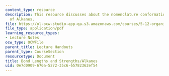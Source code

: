 ```yaml
---
content_type: resource
description: This resource discusses about the nomenclature conformational analysis
  of Alkanes.
file: https://ol-ocw-studio-app-qa.s3.amazonaws.com/courses/5-12-organic-chemistry-i-spring-2003/0e7d0909670a527235c665782362ef54_05.pdf
file_type: application/pdf
learning_resource_types:
- Lecture Notes
ocw_type: OCWFile
parent_title: Lecture Handouts
parent_type: CourseSection
resourcetype: Document
title: Bond Lengths and Strengths/Alkanes
uid: 0e7d0909-670a-5272-35c6-65782362ef54
---
```

